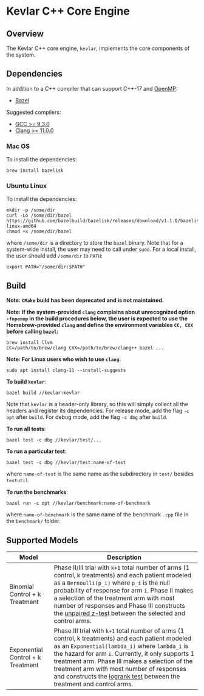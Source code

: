 # Kevlar C++ Core Engine

## Overview

The Kevlar C++ core engine, `kevlar`,
implements the core components of the system.

## Dependencies

In addition to a C++ compiler that can support C++-17 and [OpenMP](https://www.openmp.org/):
- [Bazel](https://bazel.build/)

Suggested compilers:
- [GCC >= 9.3.0](https://gcc.gnu.org/)
- [Clang >= 11.0.0](https://clang.llvm.org/)

### Mac OS

To install the dependencies:
```
brew install bazelisk 
```

### Ubuntu Linux

To install the dependencies:
```
mkdir -p /some/dir
curl -Lo /some/dir/bazel https://github.com/bazelbuild/bazelisk/releases/download/v1.1.0/bazelisk-linux-amd64
chmod +x /some/dir/bazel
```
where `/some/dir` is a directory to store the `bazel` binary.
Note that for a system-wide install, the user may need to call under `sudo`.
For a local install, the user should add `/some/dir` to `PATH`:
```
export PATH="/some/dir:$PATH"
```

## Build

__Note: `CMake` build has been deprecated and is not maintained.__

__Note: If the system-provided `clang` complains about unrecognized option `-fopenmp`
in the build procedures below,
the user is expected to use the Homebrew-provided `clang`
and define the environment variables `CC, CXX` before calling `bazel`:__
```
brew install llvm
CC=/path/to/brew/clang CXX=/path/to/brew/clang++ bazel ...
```

__Note: For Linux users who wish to use `clang`:__
```
sudo apt install clang-11 --install-suggests
```

__To build `kevlar`__:
```
bazel build //kevlar:kevlar 
```
Note that `kevlar` is a header-only library,
so this will simply collect all the headers and register its dependencies.
For release mode, add the flag `-c opt` after `build`.
For debug mode, add the flag `-c dbg` after `build`.

__To run all tests__:
```
bazel test -c dbg //kevlar/test/... 
```

__To run a particular test__:
```
bazel test -c dbg //kevlar/test:name-of-test
```
where `name-of-test` is the same name as the subdirectory in `test/`
besides `testutil`.

__To run the benchmarks__:
```
bazel run -c opt //kevlar/benchmark:name-of-benchmark
```
where `name-of-benchmark` is the same name of 
the benchmark `.cpp` file in the `benchmark/` folder.

## Supported Models

| Model | Description |
| ----- | ----------- |
| Binomial Control + k Treatment | Phase II/III trial with `k+1` total number of arms (1 control, k treatments) and each patient modeled as a `Bernoulli(p_i)` where `p_i` is the null probability of response for arm `i`. Phase II makes a selection of the treatment arm with most number of responses and Phase III constructs the [unpaired z-test](https://en.wikipedia.org/wiki/Paired_difference_test#Power_of_the_paired_Z-test) between the selected and control arms. |
| Exponential Control + k Treatment | Phase III trial with `k+1` total number of arms (1 control, k treatments) and each patient modeled as an `Exponential(lambda_i)` where `lambda_i` is the hazard for arm `i`. Currently, it only supports 1 treatment arm. Phase III makes a selection of the treatment arm with most number of responses and constructs the [logrank test](https://en.wikipedia.org/wiki/Logrank_test) between the treatment and control arms. |

